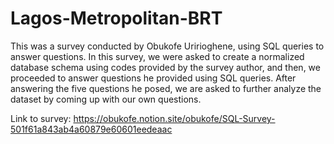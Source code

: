 # Lagos-Metropolitan-BRT
This was a survey conducted by Obukofe Uririoghene, using SQL queries to answer questions.
In this survey, we were asked to create a normalized database schema using codes provided by the survey author, and then, we proceeded to answer questions he provided using SQL queries.
After answering the five questions he posed, we are asked to further analyze the dataset by coming up with our own questions.

Link to survey: https://obukofe.notion.site/obukofe/SQL-Survey-501f61a843ab4a60879e60601eedeaac
